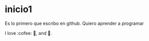 # inicio1

Es lo primero que escribo en github. Quiero aprender a programar

I love :cofee: :pizza:, and :dancer:.

